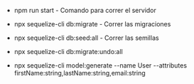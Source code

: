 - npm run start - Comando para correr el servidor
- npx sequelize-cli db:migrate - Correr las migraciones
- npx sequelize-cli db:seed:all - Correr las semillas

- npx sequelize-cli db:migrate:undo:all
- npx sequelize-cli model:generate --name User --attributes firstName:string,lastName:string,email:string